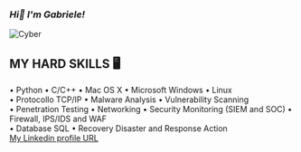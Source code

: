 ### *Hi👋 I'm Gabriele!*
![Cyber](https://user-images.githubusercontent.com/116716975/220971309-ea719c02-5c63-463b-ac7a-a5977c706e0d.png)

## MY HARD SKILLS 🖥️     
•	Python •	C/C++       •	Mac OS X •	Microsoft Windows •	Linux   
•	Protocollo TCP/IP     •	Malware Analysis  • Vulnerability Scanning    
•	Penetration Testing   •	Networking   • Security Monitoring (SIEM and SOC) •	Firewall, IPS/IDS and WAF    
•	Database SQL          • Recovery Disaster and Response Action   
[My Linkedin profile URL](https://www.linkedin.com/in/gabriele-di-giampietro-35a00a265/)
